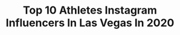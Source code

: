 ---
title: Top 10 Athletes Instagram Influencers In Las Vegas In 2020
description: >-
  Find top athletes Instagram influencers in Las Vegas in 2020. Most popular hashtags: #lasvegas #athlete #fitness #quarantine.
platform: Instagram
profiles:
  - username: "saydaword"
    fullname: >-
      SAYDA WORD
    location: "United States"
    followers: 113914
    engagement: 272
    commentsToLikes: 0.044800
    avatar: "https://scontent-lhr8-1.cdninstagram.com/v/t51.2885-19/s320x320/92667503_217177719570852_5193605704228798464_n.jpg?_nc_ht=scontent-lhr8-1.cdninstagram.com&_nc_ohc=G5Cuc9CDrowAX_a89Bo&oh=3caef8f71e5fa61f404a50dd48bc2efc&oe=5EB9A86D"
    verified: false
    hashtags: "#newdancetrend, #kobeandgigi, #dresstoimpress, #fullbodyworkout"
  - username: "ufcpi"
    fullname: >-
      UFC Performance Institute
    location: "United States"
    followers: 81501
    engagement: 293
    commentsToLikes: 0.014773
    avatar: "https://scontent-lhr8-1.cdninstagram.com/v/t51.2885-19/s320x320/15876295_1229288023830073_6585984352985808896_n.jpg?_nc_ht=scontent-lhr8-1.cdninstagram.com&_nc_ohc=xjh3XvcsW8MAX_oNqpv&oh=b661c19f6fa1a871bd71fa98a5edfed5&oe=5EB05A79"
    verified: true
    hashtags: "#canelovsjacobs, #vegas, #missyouguys, #dominickcruz"
  - username: "jmicky_19"
    fullname: >-
      Jaydon Mickens
    location: "United States"
    followers: 40183
    engagement: 490
    commentsToLikes: 0.026210
    avatar: "https://scontent-lhr8-1.cdninstagram.com/v/t51.2885-19/s320x320/82026699_1970223766456254_6516379258288340992_n.jpg?_nc_ht=scontent-lhr8-1.cdninstagram.com&_nc_ohc=28v4vas6mR0AX9dwQG5&oh=a98660d1ee65f5c456a1f42c8fff5f41&oe=5EBC5803"
    verified: true
    hashtags: "#foodiefitathlete, #justtappedin, #gobucs, #justgettingstarted"
  - username: "taliajade_m9"
    fullname: >-
      Talia Jade Marino
    location: "United States"
    followers: 9721
    engagement: 548
    commentsToLikes: 0.073096
    avatar: "https://scontent-lhr8-1.cdninstagram.com/v/t51.2885-19/s320x320/71851050_1545482605661106_7757072637246832640_n.jpg?_nc_ht=scontent-lhr8-1.cdninstagram.com&_nc_ohc=uFooZpNM8k4AX9eIqSh&oh=ea9bbff5ab1574b7274a4fb3d1600a0a&oe=5EBA9A83"
    verified: false
    hashtags: "#pixiepolefitness, #training, #cuban, #passion"
  - username: "pottheiser"
    fullname: >-
      Jennifer Pottheiser
    location: "United States"
    followers: 7975
    engagement: 307
    commentsToLikes: 0.026551
    avatar: "https://scontent-atl3-1.cdninstagram.com/v/t51.2885-19/10691706_1528996800645931_1684876239_a.jpg?_nc_ht=scontent-atl3-1.cdninstagram.com&_nc_ohc=VvZkPHKf6awAX8wIsXa&oh=75239f5e201e8ba7bc769dd6bf6c1e03&oe=5EBA5C74"
    verified: false
    hashtags: "#caseycizikas, #jersey, #blessing, #thingsthatnevergetold"
  - username: "raquelpaaluhi"
    fullname: >-
      Raquel Canuto
    location: "United States"
    followers: 32693
    engagement: 270
    commentsToLikes: 0.037172
    avatar: "https://scontent-ams4-1.cdninstagram.com/v/t51.2885-19/s320x320/83549519_224392698579160_1607182964095975424_n.jpg?_nc_ht=scontent-ams4-1.cdninstagram.com&_nc_ohc=4grk8J-TzMMAX_K_WWa&oh=868c629bc15aaf250fc3ca9fd94edba6&oe=5EBB543B"
    verified: true
    hashtags: "#jiujitsu, #pistol, #singleg, #dedication"
  - username: "fridapaulsen"
    fullname: >-
      Frida Paulsen Stern
    location: "United States"
    followers: 171316
    engagement: 277
    commentsToLikes: 0.033670
    avatar: "https://scontent-lhr8-1.cdninstagram.com/v/t51.2885-19/s320x320/74897423_740155249803402_6744785997046743040_n.jpg?_nc_ht=scontent-lhr8-1.cdninstagram.com&_nc_ohc=C6boyYz2d3oAX-lf7NN&oh=7760dfe33ee418273926d2dae36235e0&oe=5EBBC463"
    verified: false
    hashtags: "#arnoldclassic, #bikiniinternational, #flashbackfriday, #workout"
  - username: "kelseyplum10"
    fullname: >-
      Kelsey Plum
    location: "United States"
    followers: 304158
    engagement: 1073
    commentsToLikes: 0.008637
    avatar: "https://scontent-ams4-1.cdninstagram.com/v/t51.2885-19/s320x320/62249714_2155256897913782_7847828422947504128_n.jpg?_nc_ht=scontent-ams4-1.cdninstagram.com&_nc_ohc=BZGTXpsZMmEAX84xejs&oh=f4e30b23d1d86da73bd330d6cd26f1f2&oe=5EBCC114"
    verified: true
    hashtags: "#refreshyourgame, #homecoming, #openfordelivery"
  - username: "aaijai"
    fullname: >-
      AJ Montgomery
    location: "United States"
    followers: 8587
    engagement: 1284
    commentsToLikes: 0.040362
    avatar: "https://scontent-lhr8-1.cdninstagram.com/v/t51.2885-19/s320x320/83359570_896221994126764_4387837244992389120_n.jpg?_nc_ht=scontent-lhr8-1.cdninstagram.com&_nc_ohc=Ud1mTzJv4nEAX9XEcCb&oh=030573b3255b5682f2b5abbf6ef05f55&oe=5EB8E609"
    verified: false
    hashtags: "#china, #windowgaze, #priorities, #buildit"
  - username: "lady_physique"
    fullname: >-
      IFBB Pro Victoria Flores
    location: "United States"
    followers: 17722
    engagement: 317
    commentsToLikes: 0.031593
    avatar: "https://scontent-ams4-1.cdninstagram.com/v/t51.2885-19/s320x320/62250392_2439048342814271_69251627478941696_n.jpg?_nc_ht=scontent-ams4-1.cdninstagram.com&_nc_ohc=mZPkg8CWsIAAX_YCQgE&oh=d45cb7ccd7c85084253bb2359aa2d1bd&oe=5EE2E6B3"
    verified: false
    hashtags: "#ronaabs, #noexcuses, #motivation, #biceps"
---
